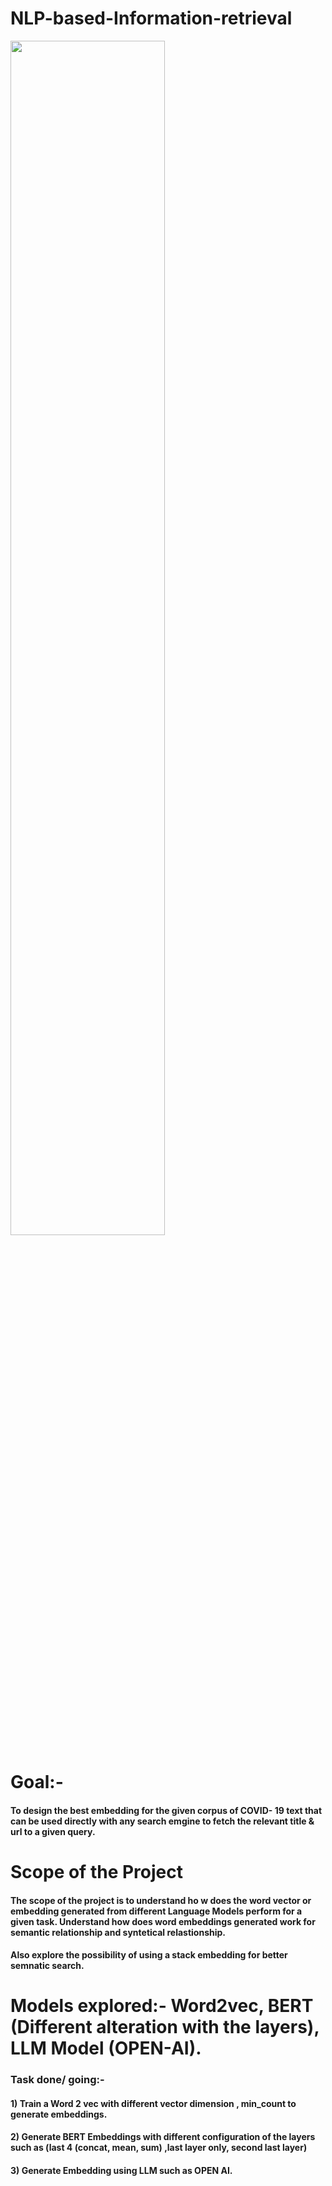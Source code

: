 # NLP-based-Information-retrieval

 <img src="https://github.com/prathameshk30/NLP-based-Information-retrieval/assets/89546195/4e48c201-33ad-4988-87c6-026584f1ba5e" width=70% height=70%>

 
 # Goal:-
 #### To design the best embedding for the given corpus of COVID- 19 text that can be used directly with any search emgine to fetch the relevant title & url to a given query.
 
# Scope of the Project
#### The scope of the project is to understand ho w does the word vector or embedding generated from different Language Models perform for a given task. Understand how does word embeddings generated work for semantic relationship and syntetical relastionship. 
#### Also explore the possibility of using a stack embedding for better semnatic search.

# Models explored:- Word2vec, BERT (Different alteration with the layers), LLM Model (OPEN-AI).
 
### Task done/ going:-
#### 1) Train a Word 2 vec with different vector dimension , min_count to generate embeddings.
#### 2) Generate BERT Embeddings with different configuration of the layers such as (last 4 (concat, mean, sum) ,last layer only, second last layer)
#### 3) Generate Embedding using LLM such as OPEN AI.



